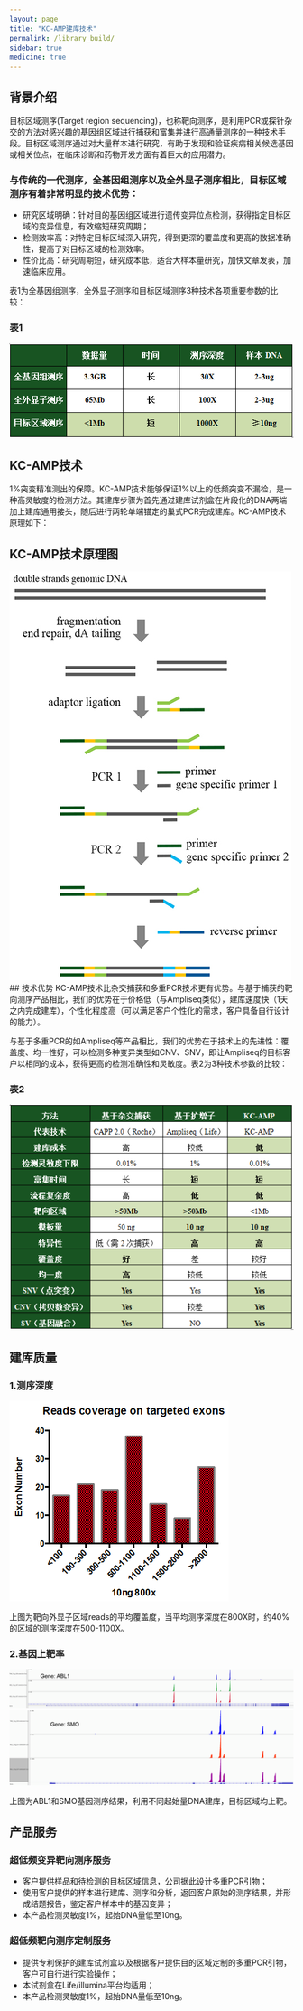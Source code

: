 ```yaml
---
layout: page
title: "KC-AMP建库技术"
permalink: /library_build/
sidebar: true
medicine: true
---
```


## 背景介绍

目标区域测序(Target region sequencing)，也称靶向测序，是利用PCR或探针杂交的方法对感兴趣的基因组区域进行捕获和富集并进行高通量测序的一种技术手段。目标区域测序通过对大量样本进行研究，有助于发现和验证疾病相关候选基因或相关位点，在临床诊断和药物开发方面有着巨大的应用潜力。

### 与传统的一代测序，全基因组测序以及全外显子测序相比，目标区域测序有着非常明显的技术优势：

* 研究区域明确：针对目的基因组区域进行遗传变异位点检测，获得指定目标区域的变异信息，有效缩短研究周期；
* 检测效率高：对特定目标区域深入研究，得到更深的覆盖度和更高的数据准确性，提高了对目标区域的检测效率。
* 性价比高：研究周期短，研究成本低，适合大样本量研究，加快文章发表，加速临床应用。

表1为全基因组测序，全外显子测序和目标区域测序3种技术各项重要参数的比较：

### 表1
<img src="/image/library_build/KC-AMP/KC-AMP-1.png">

## KC-AMP技术

1%突变精准测出的保障。KC-AMP技术能够保证1%以上的低频突变不漏检，是一种高灵敏度的检测方法。其建库步骤为首先通过建库试剂盒在片段化的DNA两端加上建库通用接头，随后进行两轮单端锚定的巢式PCR完成建库。KC-AMP技术原理如下：

## KC-AMP技术原理图
<img class="fig40" class="fig50" src="/image/library_build/KC-AMP/KC_AMP-建库原理.jpg">
## 技术优势
KC-AMP技术比杂交捕获和多重PCR技术更有优势。与基于捕获的靶向测序产品相比，我们的优势在于价格低（与Ampliseq类似），建库速度快（1天之内完成建库），个性化程度高（可以满足客户个性化的需求，客户具备自行设计的能力）。

与基于多重PCR的如Ampliseq等产品相比，我们的优势在于技术上的先进性：覆盖度、均一性好，可以检测多种变异类型如CNV、SNV，即让Ampliseq的目标客户以相同的成本，获得更高的检测准确性和灵敏度。表2为3种技术参数的比较：

### 表2
<img src="/image/library_build/KC-AMP/KC-AMP-2.png">

## 建库质量

### 1.测序深度

<img class="fig30" src="/image/library_build/KC-AMP/KC-AMP-4.png">

上图为靶向外显子区域reads的平均覆盖度，当平均测序深度在800X时，约40%的区域的测序深度在500-1100X。

### 2.基因上靶率

<img class="fig70" src="/image/library_build/KC-AMP/KC-AMP-5.png">

<img class="fig70" src="/image/library_build/KC-AMP/KC-AMP-6.png">

上图为ABL1和SMO基因测序结果，利用不同起始量DNA建库，目标区域均上靶。

## 产品服务

### 超低频变异靶向测序服务

* 客户提供样品和待检测的目标区域信息，公司据此设计多重PCR引物；
* 使用客户提供的样本进行建库、测序和分析，返回客户原始的测序结果，并形成结题报告，鉴定客户样本中的基因变异；
* 本产品检测灵敏度1%，起始DNA量低至10ng。

### 超低频靶向测序定制服务

* 提供专利保护的建库试剂盒以及根据客户提供目的区域定制的多重PCR引物，客户可自行进行实验操作；
* 本试剂盒在Life/illumina平台均适用；
* 本产品检测灵敏度1%，起始DNA量低至10ng。
